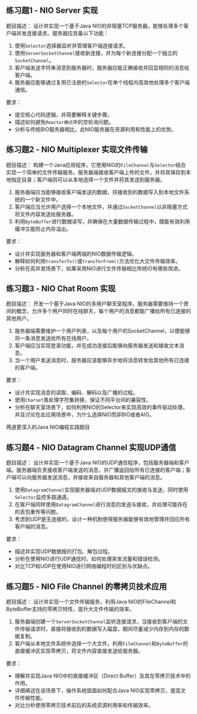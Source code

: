 **练习题1 - NIO Server 实现**
---
题目描述：
设计并实现一个基于Java NIO的非阻塞TCP服务器，能够处理多个客户端并发连接请求。服务器应具备以下功能：

1. 使用`Selector`选择器监听并管理客户端连接请求。
2. 使用`ServerSocketChannel`接收新连接，并为每个新连接分配一个独立的`SocketChannel`。
3. 客户端发送字符串消息到服务器时，服务器应能正确接收并回显相同的消息给客户端。
4. 服务器应能够通过复用已注册的`Selector`在单个线程内高效地处理多个客户端通信。

要求：
- 提交核心代码逻辑，并简要解释关键步骤。
- 描述如何避免`Reactor模式`中的空轮询问题。
- 分析与传统BIO服务器相比，此NIO服务器在资源利用和性能上的优势。

**练习题2 - NIO Multiplexer 实现文件传输**
---
题目描述：
构建一个Java应用程序，它使用NIO的`FileChannel`与`Selector`结合实现一个简单的文件传输服务。服务器端接收客户端上传的文件，并将其保存到本地指定目录；客户端则可以从本地选择一个文件并将其发送到服务器。

1. 服务器端应当能够接收客户端发送的数据，将接收到的数据写入到本地文件系统的一个新文件中。
2. 客户端应当允许用户选择一个本地文件，并通过`SocketChannel`以非阻塞方式将文件内容发送给服务器。
3. 利用`ByteBuffer`进行数据读写，并确保在大量数据传输过程中，既能有效利用缓冲又能防止内存溢出。

要求：
- 设计并实现服务器和客户端两端的NIO数据传输逻辑。
- 解释如何利用`transferTo()`或`transferFrom()`方法优化大文件传输效率。
- 分析在高并发场景下，如果采用NIO进行文件传输相比传统IO有哪些改进。

**练习题3 - NIO Chat Room 实现**
---
题目描述：
开发一个基于Java NIO的多用户聊天室程序。服务器需要维持一个房间的概念，允许多个用户同时在线聊天，每个用户的消息都能广播给所有已连接的其他用户。

1. 服务器端需要维护一个用户列表，以及每个用户的SocketChannel，以便能够将一条消息发送给所有在线用户。
2. 客户端应当实现登录功能，并在成功连接后能够向服务器发送和接收文本消息。
3. 当一个用户发送消息时，服务器应该能够异步地将消息转发给其他所有已连接的客户端。

要求：
- 设计并实现消息的读取、编码、解码以及广播的过程。
- 使用`Charset`类处理字符集转换，保证不同平台间的兼容性。
- 分析在聊天室场景下，如何利用NIO的Selector来实现高效的事件驱动处理，并且讨论在此应用场景中，为什么选择NIO而非BIO或者AIO。



两道更深入的Java NIO编程实践题目

**练习题4 - NIO Datagram Channel 实现UDP通信**
---
题目描述：
设计并实现一个基于Java NIO的UDP通信程序，包括服务器端和客户端。服务器端负责接收客户端发送的消息，并广播返回给所有已连接的客户端；客户端可以向服务器发送消息，并接收来自服务器和其他客户端的消息。

1. 使用`DatagramChannel`实现服务器端对UDP数据报文的接收与发送，同时使用`Selector`监控多路通道。
2. 在客户端同样使用`DatagramChannel`进行消息的发送与接收，并处理可能存在的丢包重传等问题。
3. 考虑到UDP是无连接的，设计一种机制使得服务器能够有效地管理并回应所有客户端的消息。

要求：
- 描述并实现UDP数据报的打包、解包过程。
- 分析在使用NIO进行UDP通信时，如何处理突发流量和错误检测。
- 对比TCP和UDP在使用NIO进行网络编程时的区别与优缺点。

**练习题5 - NIO File Channel 的零拷贝技术应用**
---
题目描述：
设计并实现一个文件传输服务，利用Java NIO的FileChannel和ByteBuffer支持的零拷贝特性，提升大文件传输的效率。

1. 服务器端创建一个`ServerSocketChannel`监听连接请求，当接收到客户端的文件传输请求时，直接将接收到的数据写入磁盘，期间尽量减少内存到内存的数据复制。
2. 客户端从本地文件系统中选择一个大文件，利用`FileChannel`和`ByteBuffer`的直接缓冲区实现零拷贝，将文件内容直接发送给服务器。

要求：
- 理解并实现Java NIO中的直接缓冲区（Direct Buffer）及其在零拷贝技术中的作用。
- 详细阐述在该场景下，操作系统层面如何配合Java NIO实现零拷贝，提高文件传输性能。
- 对比分析使用零拷贝技术前后的系统资源利用率和传输效率。